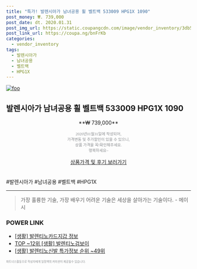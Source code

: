 ```yaml
--- 
title: "특가! 발렌시아가 남녀공용 휠 벨트백 533009 HPG1X 1090" 
post_money: ₩. 739,000 
post_date: dt. 2020.01.31 
post_img_url: https://static.coupangcdn.com/image/vendor_inventory/3db5/125b9ec26b5005c6874710e6003a50c4e8fecd1aea9e865cf134828f1ca8.jpg 
post_link_url: https://coupa.ng/bnFrKb 
categories: 
  - vendor_inventory 
tags: 
  - 발렌시아가 
  - 남녀공용 
  - 벨트백 
  - HPG1X 
--- 
```

[![foo](https://static.coupangcdn.com/image/vendor_inventory/3db5/125b9ec26b5005c6874710e6003a50c4e8fecd1aea9e865cf134828f1ca8.jpg)](https://coupa.ng/bnFrKb) 

## 발렌시아가 남녀공용 휠 벨트백 533009 HPG1X 1090 
<p style="text-align: center;">**₩ 739,000**</p> 
<p style="text-align: center;"><span style="color: #898c8f; font-family: Georgia,Times,serif; font-size: 0.75em;">2020년01월31일에 작성되어, <br>가격변동 및 추가할인이 있을 수 있으니,<br> 상품 가격을 꼭!확인해주세요.<br>행복하세요~</span> 
</p>	 
<div markdown="0" style="text-align: center;"><a href="https://coupa.ng/bnFrKb" class="btn btn--success">상품가격 및 후기 보러가기</a></div> 
<br><br> 
  #발렌시아가 #남녀공용 #벨트백 #HPG1X 
<hr> 

> 가장 훌륭한 기술, 가장 배우기 어려운 기술은 세상을 살아가는 기술이다. - 메이시 


### POWER LINK

* <a href="https://blog.naver.com/santokki14/221769731481" target="_blank"> [생활] 발렌티노카드지갑 정보 </a>
* <a href="https://blog.naver.com/fasyy4321/221776641223" target="_blank"> TOP ~12위 [생활] 발렌티노검보이</a>
* <a href="https://blog.naver.com/sakai111/221782151693" target="_blank"> [생활] 발렌티노신발 특가정보 순위 ~49위</a>

<span style="color: #898c8f; font-family: Georgia,Times,serif; font-size: 0.55em;">파트너스활동으로 작성자에게 일정액의 커미션이 제공될수 있습니다.</span> 
